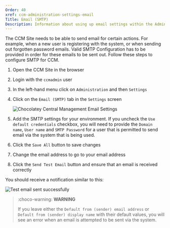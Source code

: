 ```yaml
---
Order: 40
xref: ccm-administration-settings-email
Title: Email (SMTP)
Description: Information about using up email settings within the Administration Settings screen
---
```


The CCM Site needs to be able to send email for certain actions.  For example, when a new user is registering with the system, or when sending out forgotten password emails.  Valid SMTP Configuration has to be provided in order for these emails to be sent out.  Follow these steps to configure SMTP for CCM.

1. Open the CCM Site in the browser
1. Login with the `ccmadmin` user
1. In the left-hand menu click on `Administration` and then `Settings`
1. Click on the `Email (SMTP)` tab in the `Settings` screen

    ![Chocolatey Central Management Email Settings](/assets/images/ccm/setup/email/ccm-email-settings.png)

1. Add the SMTP settings for your environment.  If you uncheck the `Use default credentials` checkbox, you will need to provide the `Domain name`, `User name` and `SMTP Password` for a user that is permitted to send email via the system that is being used.
1. Click the `Save All` button to save changes
1. Change the email address to go to your email address
1. Click the `Send Test Email` button and ensure that an email is received correctly

You should receive a notification similar to this:

![Test email sent successfully](/assets/images/features/ccm/test_email_sent_correctly.png)

> :choco-warning: **WARNING**
>
> If you leave either the `Default from (sender) email address` or `Default from (sender) display name` with their default values, you will see an error when an email is attempted to be sent via the system.